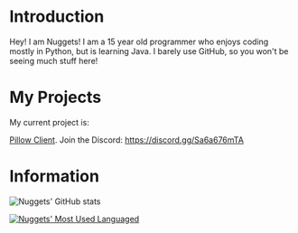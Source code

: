 # Introduction
Hey! I am Nuggets! I am a 15 year old programmer who enjoys coding mostly in Python, but is learning Java. I barely use GitHub, so you won't be seeing much stuff here!


# My Projects
My current project is:

[Pillow Client](https://pillowclient.xyz). Join the Discord: https://discord.gg/Sa6a676mTA


# Information

![Nuggets' GitHub stats](https://github-readme-stats.vercel.app/api?username=xdNuggets&show_icons=true&theme=radical)

[![Nuggets' Most Used Languaged](https://github-readme-stats.vercel.app/api/top-langs/?username=xdNuggets&langs_count=8&theme=radical)](https://github.com/anuraghazra/github-readme-stats)


